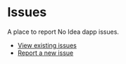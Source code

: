 # Issues

A place to report No Idea dapp issues.


- [View existing issues](https://github.com/bulcaedion/issues/issues)
- [Report a new issue](https://github.com/bulcaedion/issues/issues/new)
